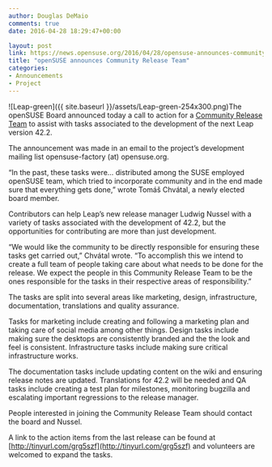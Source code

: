 ```yaml
---
author: Douglas DeMaio
comments: true
date: 2016-04-28 18:29:47+00:00

layout: post
link: https://news.opensuse.org/2016/04/28/opensuse-announces-community-release-team/
title: "openSUSE announces Community Release Team"
categories:
- Announcements
- Project
---
```

![Leap-green]({{ site.baseurl }}/assets/Leap-green-254x300.png)The openSUSE Board announced today a call to action for a [Community Release Team](https://lists.opensuse.org/opensuse-factory/2016-04/msg00536.html) to assist with tasks associated to the development of the next Leap version 42.2.

The announcement was made in an email to the project’s development mailing list opensuse-factory (at) opensuse.org.

“In the past, these tasks were… distributed among the SUSE employed openSUSE team, which tried to incorporate community and in the end made sure that everything gets done,” wrote Tomáš Chvátal, a newly elected board member.

Contributors can help Leap’s new release manager Ludwig Nussel with a variety of tasks associated with the development of 42.2, but the opportunities for contributing are more than just development.

“We would like the community to be directly responsible for ensuring these tasks get carried out,” Chvátal wrote. “To accomplish this we intend to create a full team of people taking care about what needs to be done for the release. We expect the people in this Community Release Team to be the ones responsible for the tasks in their respective areas of responsibility.”

The tasks are split into several areas like marketing, design, infrastructure, documentation, translations and quality assurance.

Tasks for marketing include creating and following a marketing plan and taking care of social media among other things. Design tasks include making sure the desktops are consistently branded and the the look and feel is consistent. Infrastructure tasks include making sure critical infrastructure works.

The documentation tasks include updating content on the wiki and ensuring release notes are updated. Translations for 42.2 will be needed and QA tasks include creating a test plan for milestones, monitoring bugzilla and escalating important regressions to the release manager.

People interested in joining the Community Release Team should contact the board and Nussel.

A link to the action items from the last release can be found at [http://tinyurl.com/grg5szf](http://tinyurl.com/grg5szf) and volunteers are welcomed to expand the tasks.		
